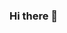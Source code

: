 ### Hi there 👋

<!--
**Srish283/Srish283** is a ✨ _special_ ✨ repository because its `README.md` (this file) appears on your GitHub profile.

Here are some ideas to get you started:

- 🔭 I’m currently working on Database Project
- 🌱 I’m CSE Student at SJEC
- 👯 I’m looking to collaborate on Python Project
- 💬 Language known: Python,Java, C,SQL with knowlegde of Frontend Development: HTML,CSS,JS
- 📫 How to reach me: <https://www.linkedin.com/in/srishtibhandarkar/>
-->
